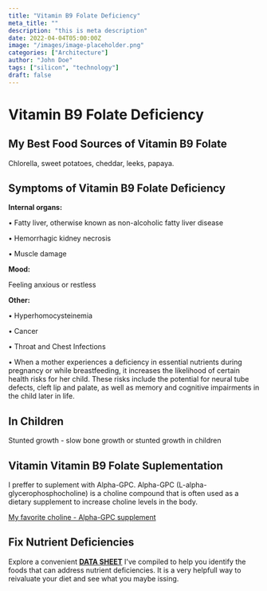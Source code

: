 ```yaml
---
title: "Vitamin B9 Folate Deficiency"
meta_title: ""
description: "this is meta description"
date: 2022-04-04T05:00:00Z
image: "/images/image-placeholder.png"
categories: ["Architecture"]
author: "John Doe"
tags: ["silicon", "technology"]
draft: false
---
```


 <h1>Vitamin B9 Folate Deficiency</h1>
            <h2>My Best Food Sources of Vitamin B9 Folate</h2>
          <p>
          Chlorella, sweet potatoes, cheddar, leeks, papaya.
</p>
<h2>Symptoms of Vitamin B9 Folate Deficiency</h2>
 
 <p><b>Internal organs:</b></p>
 <p>&bull; Fatty liver, otherwise known as non-alcoholic fatty liver disease</p>
 <p>&bull; Hemorrhagic kidney necrosis</p>
  <p>&bull;  Muscle damage</p>

  <p><b>Mood:</b></p><p> Feeling anxious or restless</p>

<p><b>Other:</b></p>
<p>&bull; Hyperhomocysteinemia</p>
 <p>&bull; Cancer</p>
<p>&bull; Throat and Chest Infections</p>
  <p>&bull; When a mother experiences a deficiency in essential nutrients during pregnancy or while breastfeeding, it increases the likelihood of certain health risks for her child. These risks include the potential for neural tube defects, cleft lip and palate, as well as memory and cognitive impairments in the child later in life.</p>
 <h2>In Children</h2>
 <p>Stunted growth - slow bone growth or stunted growth in children</p>
<h2>Vitamin Vitamin B9 Folate Suplementation</h2>
  <p>I preffer to suplement with Alpha-GPC. Alpha-GPC (L-alpha-glycerophosphocholine) is a choline compound that is often used as a dietary supplement to increase choline levels in the body.</p>
 <p><a target="_blank" href="https://www.amazon.com/gp/product/B07PZ8T2QZ/ref=ppx_yo_dt_b_search_asin_title?ie=UTF8&amp;psc=1&_encoding=UTF8&tag=irinawink-20&linkCode=ur2&linkId=de211cbd335adb50efa8434197f767bb&camp=1789&creative=9325">My favorite choline - Alpha-GPC supplement</a></p>
<h2>Fix Nutrient Deficiencies</h2><p>Explore a convenient <a title="fix nutritional deficiencies with a data sheet" href="../nutrients-in-healthy-foods.html"  target="_blank"><b>DATA SHEET</b></a> I've compiled to help you identify the foods that can address nutrient deficiencies. It is a very helpfull way to reivaluate your diet and see what you maybe issing.</p>